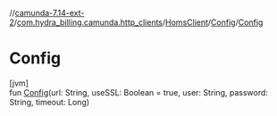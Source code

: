 //[camunda-7.14-ext-2](../../../../index.md)/[com.hydra_billing.camunda.http_clients](../../index.md)/[HomsClient](../index.md)/[Config](index.md)/[Config](-config.md)

# Config

[jvm]\
fun [Config](-config.md)(url: String, useSSL: Boolean = true, user: String, password: String, timeout: Long)
